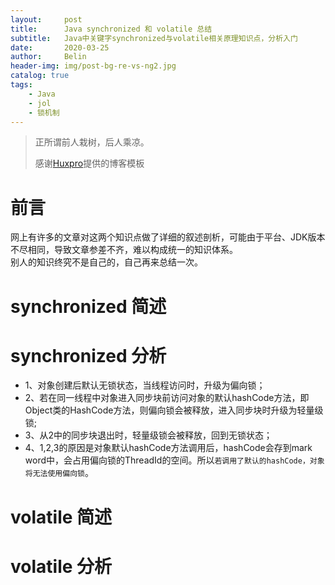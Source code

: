 ```yaml
---
layout:     post
title:      Java synchronized 和 volatile 总结
subtitle:   Java中关键字synchronized与volatile相关原理知识点，分析入门
date:       2020-03-25
author:     Belin
header-img: img/post-bg-re-vs-ng2.jpg
catalog: true
tags:
    - Java
    - jol
    - 锁机制
---
```


> 正所谓前人栽树，后人乘凉。
> 
> 感谢[Huxpro](https://github.com/huxpro)提供的博客模板

# 前言
网上有许多的文章对这两个知识点做了详细的叙述剖析，可能由于平台、JDK版本不尽相同，导致文章参差不齐，难以构成统一的知识体系。  
别人的知识终究不是自己的，自己再来总结一次。

# synchronized 简述

# synchronized 分析

- 1、对象创建后默认无锁状态，当线程访问时，升级为偏向锁；
- 2、若在同一线程中对象进入同步块前访问对象的默认hashCode方法，即Object类的HashCode方法，则偏向锁会被释放，进入同步块时升级为轻量级锁;
- 3、从2中的同步块退出时，轻量级锁会被释放，回到无锁状态；
- 4、1,2,3的原因是对象默认hashCode方法调用后，hashCode会存到mark word中，会占用偏向锁的ThreadId的空间。所以`若调用了默认的hashCode，对象将无法使用偏向锁`。

# volatile 简述

# volatile 分析
